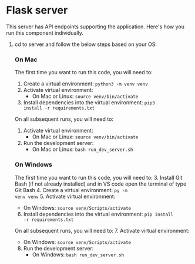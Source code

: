 # Flask server
This server has API endpoints supporting the application. Here's how you run this component individually.

1. cd to server and follow the below steps based on your OS:

   ### On Mac
   The first time you want to run this code, you will need to:
   1. Create a virtual environment: <code>python3 -m venv venv</code>
   2. Activate virtual environment: 
      * On Mac or Linux: <code>source venv/bin/activate</code>
   3. Install dependencies into the virtual environment: <code>pip3 install -r requirements.txt</code>

   On all subsequent runs, you will need to:
   1. Activate virtual environment: 
      * On Mac or Linux: <code>source venv/bin/activate</code>
   2. Run the development server:
      * On Mac or Linux: <code>bash run_dev_server.sh</code>

   ### On Windows
   The first time you want to run this code, you will need to:
   3. Install Git Bash (if not already installed) and in VS code open the terminal of type Git Bash
   4. Create a virtual environment: <code>py -m venv venv</code>
   5. Activate virtual environment: 
      * On Windows: <code>source venv/Scripts/activate</code>
   6. Install dependencies into the virtual environment: <code>pip install -r requirements.txt</code>

   On all subsequent runs, you will need to:
   7. Activate virtual environment: 
      * On Windows: <code>source venv/Scripts/activate</code>
   8. Run the development server:
      * On Windows: <code>bash run_dev_server.sh</code>